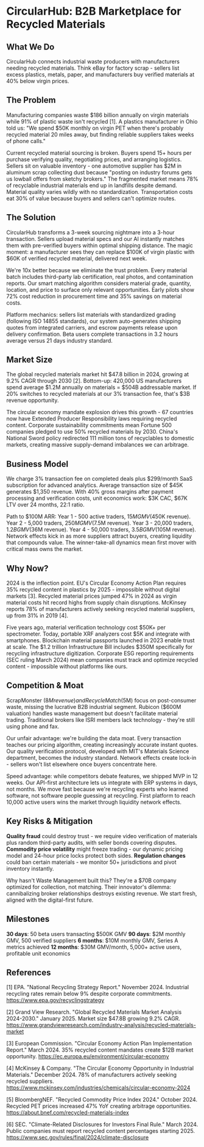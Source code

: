 # CircularHub: B2B Marketplace for Recycled Materials

## What We Do

CircularHub connects industrial waste producers with manufacturers needing recycled materials. Think eBay for factory scrap - sellers list excess plastics, metals, paper, and manufacturers buy verified materials at 40% below virgin prices.

## The Problem

Manufacturing companies waste $186 billion annually on virgin materials while 91% of plastic waste isn't recycled [1]. A plastics manufacturer in Ohio told us: "We spend $50K monthly on virgin PET when there's probably recycled material 20 miles away, but finding reliable suppliers takes weeks of phone calls."

Current recycled material sourcing is broken. Buyers spend 15+ hours per purchase verifying quality, negotiating prices, and arranging logistics. Sellers sit on valuable inventory - one automotive supplier has $2M in aluminum scrap collecting dust because "posting on industry forums gets us lowball offers from sketchy brokers." The fragmented market means 78% of recyclable industrial materials end up in landfills despite demand. Material quality varies wildly with no standardization. Transportation costs eat 30% of value because buyers and sellers can't optimize routes.

## The Solution

CircularHub transforms a 3-week sourcing nightmare into a 3-hour transaction. Sellers upload material specs and our AI instantly matches them with pre-verified buyers within optimal shipping distance. The magic moment: a manufacturer sees they can replace $100K of virgin plastic with $60K of verified recycled material, delivered next week.

We're 10x better because we eliminate the trust problem. Every material batch includes third-party lab certification, real photos, and contamination reports. Our smart matching algorithm considers material grade, quantity, location, and price to surface only relevant opportunities. Early pilots show 72% cost reduction in procurement time and 35% savings on material costs. 

Platform mechanics: sellers list materials with standardized grading (following ISO 14855 standards), our system auto-generates shipping quotes from integrated carriers, and escrow payments release upon delivery confirmation. Beta users complete transactions in 3.2 hours average versus 21 days industry standard.

## Market Size

The global recycled materials market hit $47.8 billion in 2024, growing at 9.2% CAGR through 2030 [2]. Bottom-up: 420,000 US manufacturers spend average $1.2M annually on materials = $504B addressable market. If 20% switches to recycled materials at our 3% transaction fee, that's $3B revenue opportunity.

The circular economy mandate explosion drives this growth - 67 countries now have Extended Producer Responsibility laws requiring recycled content. Corporate sustainability commitments mean Fortune 500 companies pledged to use 50% recycled materials by 2030. China's National Sword policy redirected 111 million tons of recyclables to domestic markets, creating massive supply-demand imbalances we can arbitrage.

## Business Model

We charge 3% transaction fee on completed deals plus $299/month SaaS subscription for advanced analytics. Average transaction size of $45K generates $1,350 revenue. With 40% gross margins after payment processing and verification costs, unit economics work: $3K CAC, $67K LTV over 24 months, 22:1 ratio.

Path to $100M ARR: Year 1 - 500 active traders, $15M GMV ($450K revenue). Year 2 - 5,000 traders, $250M GMV ($7.5M revenue). Year 3 - 20,000 traders, $1.2B GMV ($36M revenue). Year 4 - 50,000 traders, $3.5B GMV ($105M revenue). Network effects kick in as more suppliers attract buyers, creating liquidity that compounds value. The winner-take-all dynamics mean first mover with critical mass owns the market.

## Why Now?

2024 is the inflection point. EU's Circular Economy Action Plan requires 35% recycled content in plastics by 2025 - impossible without digital markets [3]. Recycled material prices jumped 47% in 2024 as virgin material costs hit record highs from supply chain disruptions. McKinsey reports 78% of manufacturers actively seeking recycled material suppliers, up from 31% in 2019 [4].

Five years ago, material verification technology cost $50K+ per spectrometer. Today, portable XRF analyzers cost $5K and integrate with smartphones. Blockchain material passports launched in 2023 enable trust at scale. The $1.2 trillion Infrastructure Bill includes $350M specifically for recycling infrastructure digitization. Corporate ESG reporting requirements (SEC ruling March 2024) mean companies must track and optimize recycled content - impossible without platforms like ours.

## Competition & Moat

ScrapMonster ($8M revenue) and RecycleMatch ($5M) focus on post-consumer waste, missing the lucrative B2B industrial segment. Rubicon ($600M valuation) handles waste management but doesn't facilitate material trading. Traditional brokers like ISRI members lack technology - they're still using phone and fax.

Our unfair advantage: we're building the data moat. Every transaction teaches our pricing algorithm, creating increasingly accurate instant quotes. Our quality verification protocol, developed with MIT's Materials Science department, becomes the industry standard. Network effects create lock-in - sellers won't list elsewhere once buyers concentrate here.

Speed advantage: while competitors debate features, we shipped MVP in 12 weeks. Our API-first architecture lets us integrate with ERP systems in days, not months. We move fast because we're recycling experts who learned software, not software people guessing at recycling. First platform to reach 10,000 active users wins the market through liquidity network effects.

## Key Risks & Mitigation

**Quality fraud** could destroy trust - we require video verification of materials plus random third-party audits, with seller bonds covering disputes. **Commodity price volatility** might freeze trading - our dynamic pricing model and 24-hour price locks protect both sides. **Regulation changes** could ban certain materials - we monitor 50+ jurisdictions and pivot inventory instantly.

Why hasn't Waste Management built this? They're a $70B company optimized for collection, not matching. Their innovator's dilemma: cannibalizing broker relationships destroys existing revenue. We start fresh, aligned with the digital-first future.

## Milestones

**30 days**: 50 beta users transacting $500K GMV
**90 days**: $2M monthly GMV, 500 verified suppliers
**6 months**: $10M monthly GMV, Series A metrics achieved
**12 months**: $30M GMV/month, 5,000+ active users, profitable unit economics

## References

[1] EPA. "National Recycling Strategy Report." November 2024. Industrial recycling rates remain below 9% despite corporate commitments. <https://www.epa.gov/recyclingstrategy>

[2] Grand View Research. "Global Recycled Materials Market Analysis 2024-2030." January 2025. Market size $47.8B growing 9.2% CAGR. <https://www.grandviewresearch.com/industry-analysis/recycled-materials-market>

[3] European Commission. "Circular Economy Action Plan Implementation Report." March 2024. 35% recycled content mandates create $12B market opportunity. <https://ec.europa.eu/environment/circular-economy>

[4] McKinsey & Company. "The Circular Economy Opportunity in Industrial Materials." December 2024. 78% of manufacturers actively seeking recycled suppliers. <https://www.mckinsey.com/industries/chemicals/circular-economy-2024>

[5] BloombergNEF. "Recycled Commodity Price Index 2024." October 2024. Recycled PET prices increased 47% YoY creating arbitrage opportunities. <https://about.bnef.com/recycled-materials-index>

[6] SEC. "Climate-Related Disclosures for Investors Final Rule." March 2024. Public companies must report recycled content percentages starting 2025. <https://www.sec.gov/rules/final/2024/climate-disclosure>